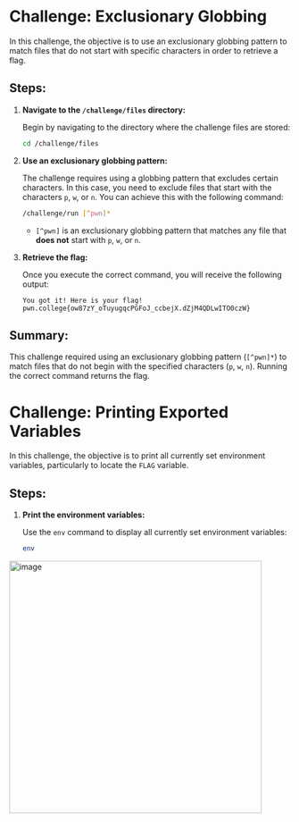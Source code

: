 # Challenge: Exclusionary Globbing

In this challenge, the objective is to use an exclusionary globbing pattern to match files that do not start with specific characters in order to retrieve a flag.

## Steps:

1. **Navigate to the `/challenge/files` directory:**

    Begin by navigating to the directory where the challenge files are stored:

    ```bash
    cd /challenge/files
    ```

2. **Use an exclusionary globbing pattern:**

    The challenge requires using a globbing pattern that excludes certain characters. In this case, you need to exclude files that start with the characters `p`, `w`, or `n`. You can achieve this with the following command:

    ```bash
    /challenge/run [^pwn]*
    ```

    - `[^pwn]` is an exclusionary globbing pattern that matches any file that **does not** start with `p`, `w`, or `n`.

3. **Retrieve the flag:**

    Once you execute the correct command, you will receive the following output:

    ```
    You got it! Here is your flag!
    pwn.college{ow87zY_oTuyugqcPGFoJ_ccbejX.dZjM4QDLwITO0czW}
    ```

## Summary:

This challenge required using an exclusionary globbing pattern (`[^pwn]*`) to match files that do not begin with the specified characters (`p`, `w`, `n`). Running the correct command returns the flag.


# Challenge: Printing Exported Variables

In this challenge, the objective is to print all currently set environment variables, particularly to locate the `FLAG` variable.

## Steps:

1. **Print the environment variables:**

   Use the `env` command to display all currently set environment variables:

   ```bash
   env

<img width="452" alt="image" src="https://github.com/user-attachments/assets/d96cc6bd-92cf-4961-85bf-ad945510369a">
